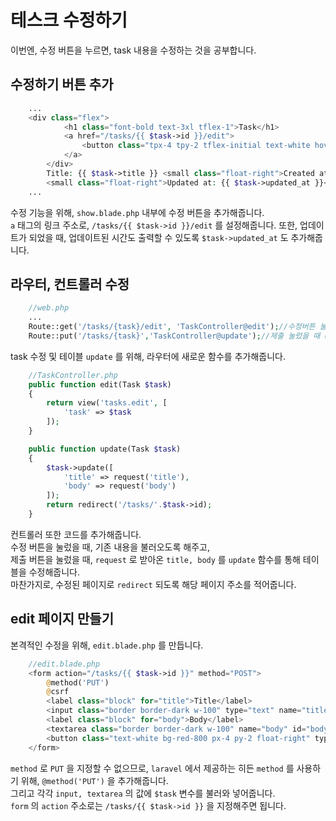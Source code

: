# 테스크 수정하기

이번엔, 수정 버튼을 누르면, task 내용을 수정하는 것을 공부합니다.  

## 수정하기 버튼 추가
```php
    ...
    <div class="flex">
            <h1 class="font-bold text-3xl tflex-1">Task</h1>
            <a href="/tasks/{{ $task->id }}/edit">
                <button class="tpx-4 tpy-2 tflex-initial text-white hover:bg-green-500" style="background-color: green">수정하기</button>
            </a>
        </div>
        Title: {{ $task->title }} <small class="float-right">Created at: {{ $task->created_at }}</small> <br>
        <small class="float-right">Updated at: {{ $task->updated_at }}</small><br>
    ...
```
수정 기능을 위해, `show.blade.php` 내부에 수정 버튼을 추가해줍니다.  
`a` 태그의 링크 주소로, `/tasks/{{ $task->id }}/edit` 를 설정해줍니다.
또한, 업데이트가 되었을 때, 업데이트된 시간도 출력할 수 있도록 `$task->updated_at` 도 추가해줍니다. 

## 라우터, 컨트롤러 수정
```php
    //web.php
    ...
    Route::get('/tasks/{task}/edit', 'TaskController@edit');//수정버튼 눌렀을 때
    Route::put('/tasks/{task}','TaskController@update');//제출 눌렀을 때 update 함
```
task 수정 및 테이블 `update` 를 위해, 라우터에 새로운 함수를 추가해줍니다.  

```php
    //TaskController.php
    public function edit(Task $task)
    {
        return view('tasks.edit', [
            'task' => $task
        ]);
    }

    public function update(Task $task)
    {
        $task->update([
            'title' => request('title'),
            'body' => request('body')
        ]);
        return redirect('/tasks/'.$task->id);
    }
```
컨트롤러 또한 코드를 추가해줍니다.  
수정 버튼을 눌렀을 때, 기존 내용을 불러오도록 해주고,  
제출 버튼을 눌렀을 때, `request` 로 받아온 `title, body` 를 `update` 함수를 통해 테이블을 수정해줍니다.  
마찬가지로, 수정된 페이지로 `redirect` 되도록 해당 페이지 주소를 적어줍니다.

## edit 페이지 만들기
본격적인 수정을 위해, `edit.blade.php` 를 만듭니다.  
```php
    //edit.blade.php
    <form action="/tasks/{{ $task->id }}" method="POST">
        @method('PUT')
        @csrf
        <label class="block" for="title">Title</label>
        <input class="border border-dark w-100" type="text" name="title" id="title" value="{{ $task->title }}"><br>
        <label class="block" for="body">Body</label>
        <textarea class="border border-dark w-100" name="body" id="body" cols="30" rows="10">{{ $task->body }}</textarea><br>
        <button class="text-white bg-red-800 px-4 py-2 float-right" type="submit">Submit</button>
    </form>
```
`method` 로 `PUT` 을 지정할 수 없으므로, `laravel` 에서 제공하는 히든 `method` 를 사용하기 위해, `@method('PUT')` 을 추가해줍니다.  
그리고 각각 `input, textarea` 의 값에 `$task` 변수를 불러와 넣어줍니다.  
`form` 의 `action` 주소로는 `/tasks/{{ $task->id }}` 을 지정해주면 됩니다.  
